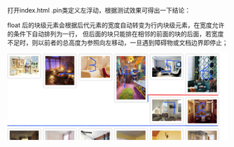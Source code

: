 打开index.html 
.pin类定义左浮动，根据测试效果可得出一下结论：

float 后的块级元素会根据后代元素的宽度自动转变为行内块级元素，在宽度允许的条件下自动排列为一行，
但后面的块只能排在相邻的前面的块的后面，若宽度不足时，则以前者的总高度为参照向左移动，一旦遇到障碍物或文档边界即停止；

![](Image.png)